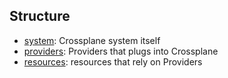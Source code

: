 ## Structure

- [system](./system): Crossplane system itself
- [providers](./providers): Providers that plugs into Crossplane
- [resources](./resources): resources that rely on Providers
